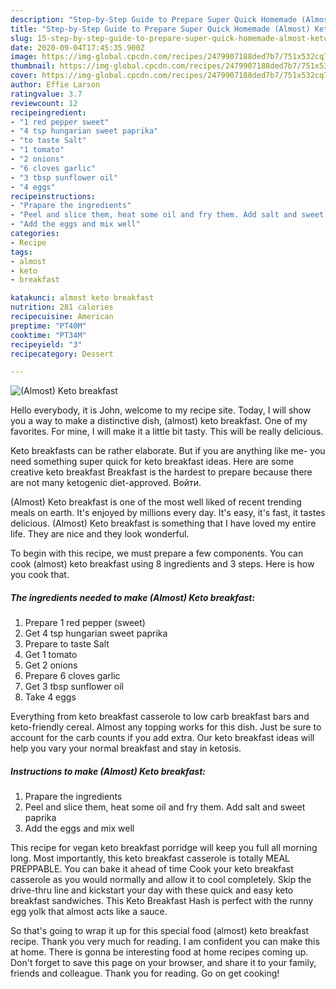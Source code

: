 ```yaml
---
description: "Step-by-Step Guide to Prepare Super Quick Homemade (Almost) Keto breakfast"
title: "Step-by-Step Guide to Prepare Super Quick Homemade (Almost) Keto breakfast"
slug: 15-step-by-step-guide-to-prepare-super-quick-homemade-almost-keto-breakfast
date: 2020-09-04T17:45:35.900Z
image: https://img-global.cpcdn.com/recipes/2479907188ded7b7/751x532cq70/almost-keto-breakfast-recipe-main-photo.jpg
thumbnail: https://img-global.cpcdn.com/recipes/2479907188ded7b7/751x532cq70/almost-keto-breakfast-recipe-main-photo.jpg
cover: https://img-global.cpcdn.com/recipes/2479907188ded7b7/751x532cq70/almost-keto-breakfast-recipe-main-photo.jpg
author: Effie Larson
ratingvalue: 3.7
reviewcount: 12
recipeingredient:
- "1 red pepper sweet"
- "4 tsp hungarian sweet paprika"
- "to taste Salt"
- "1 tomato"
- "2 onions"
- "6 cloves garlic"
- "3 tbsp sunflower oil"
- "4 eggs"
recipeinstructions:
- "Prapare the ingredients"
- "Peel and slice them, heat some oil and fry them. Add salt and sweet paprika"
- "Add the eggs and mix well"
categories:
- Recipe
tags:
- almost
- keto
- breakfast

katakunci: almost keto breakfast 
nutrition: 281 calories
recipecuisine: American
preptime: "PT40M"
cooktime: "PT34M"
recipeyield: "3"
recipecategory: Dessert

---
```



![(Almost) Keto breakfast](https://img-global.cpcdn.com/recipes/2479907188ded7b7/751x532cq70/almost-keto-breakfast-recipe-main-photo.jpg)

Hello everybody, it is John, welcome to my recipe site. Today, I will show you a way to make a distinctive dish, (almost) keto breakfast. One of my favorites. For mine, I will make it a little bit tasty. This will be really delicious.

Keto breakfasts can be rather elaborate. But if you are anything like me- you need something super quick for keto breakfast ideas. Here are some creative keto breakfast Breakfast is the hardest to prepare because there are not many ketogenic diet-approved. Войти.

(Almost) Keto breakfast is one of the most well liked of recent trending meals on earth. It's enjoyed by millions every day. It's easy, it's fast, it tastes delicious. (Almost) Keto breakfast is something that I have loved my entire life. They are nice and they look wonderful.


To begin with this recipe, we must prepare a few components. You can cook (almost) keto breakfast using 8 ingredients and 3 steps. Here is how you cook that.

<!--inarticleads1-->

##### The ingredients needed to make (Almost) Keto breakfast:

1. Prepare 1 red pepper (sweet)
1. Get 4 tsp hungarian sweet paprika
1. Prepare to taste Salt
1. Get 1 tomato
1. Get 2 onions
1. Prepare 6 cloves garlic
1. Get 3 tbsp sunflower oil
1. Take 4 eggs


Everything from keto breakfast casserole to low carb breakfast bars and keto-friendly cereal. Almost any topping works for this dish. Just be sure to account for the carb counts if you add extra. Our keto breakfast ideas will help you vary your normal breakfast and stay in ketosis. 

<!--inarticleads2-->

##### Instructions to make (Almost) Keto breakfast:

1. Prapare the ingredients
1. Peel and slice them, heat some oil and fry them. Add salt and sweet paprika
1. Add the eggs and mix well


This recipe for vegan keto breakfast porridge will keep you full all morning long. Most importantly, this keto breakfast casserole is totally MEAL PREPPABLE. You can bake it ahead of time Cook your keto breakfast casserole as you would normally and allow it to cool completely. Skip the drive-thru line and kickstart your day with these quick and easy keto breakfast sandwiches. This Keto Breakfast Hash is perfect with the runny egg yolk that almost acts like a sauce. 

So that's going to wrap it up for this special food (almost) keto breakfast recipe. Thank you very much for reading. I am confident you can make this at home. There is gonna be interesting food at home recipes coming up. Don't forget to save this page on your browser, and share it to your family, friends and colleague. Thank you for reading. Go on get cooking!
